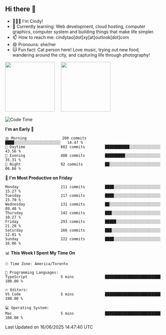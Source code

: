 ## Hi there 👋

<!--
**xinyue296/xinyue296** is a ✨ _special_ ✨ repository because its `README.md` (this file) appears on your GitHub profile.

Here are some ideas to get you started:

- 🔭 I’m currently working on ...
- 🌱 I’m currently learning ...
- 👯 I’m looking to collaborate on ...
- 🤔 I’m looking for help with ...
- 💬 Ask me about ...
- 📫 How to reach me: ...
- 😄 Pronouns: ...
- ⚡ Fun fact: ...
-->
- 👩🏻‍💻 I'm Cindy!
- 🌱 Currently learning: Web development, cloud hosting, computer graphics, computer system and building things that make life simpler.
- 📫 How to reach me: cindytao[dot]xy[at]outlook[dot]com
- 😄 Pronouns: she/her
- 🐱 Fun fact: Cat person here! Love music, trying out new food, wandering around the city, and capturing life through photography!

<!--Github Status: start-->
<div align="left">
  <img height="160em" src="https://github-readme-stats-topaz-two-25.vercel.app/api?username=xinyue296&theme=react&show_icons=true&count_private=true&include_orgs=true&hide=contribs,issues" />
    &nbsp;&nbsp;&nbsp;
  <img height="160em" src="https://github-readme-stats-cindy-taos-projects.vercel.app/api/top-langs/?username=xinyue296&theme=react&count_private=true&include_orgs=true&layout=compact" />
</div>
<!-- Github Status: end-->

<!--START_SECTION:waka-->
![Code Time](http://img.shields.io/badge/Code%20Time-294%20hrs%2036%20mins-blue)

**I'm an Early 🐤** 

```text
🌞 Morning                200 commits         ████░░░░░░░░░░░░░░░░░░░░░   14.47 % 
🌆 Daytime                602 commits         ███████████░░░░░░░░░░░░░░   43.56 % 
🌃 Evening                488 commits         █████████░░░░░░░░░░░░░░░░   35.31 % 
🌙 Night                  92 commits          ██░░░░░░░░░░░░░░░░░░░░░░░   06.66 % 
```
📅 **I'm Most Productive on Friday** 

```text
Monday                   211 commits         ████░░░░░░░░░░░░░░░░░░░░░   15.27 % 
Tuesday                  217 commits         ████░░░░░░░░░░░░░░░░░░░░░   15.70 % 
Wednesday                131 commits         ██░░░░░░░░░░░░░░░░░░░░░░░   09.48 % 
Thursday                 142 commits         ███░░░░░░░░░░░░░░░░░░░░░░   10.27 % 
Friday                   293 commits         █████░░░░░░░░░░░░░░░░░░░░   21.20 % 
Saturday                 166 commits         ███░░░░░░░░░░░░░░░░░░░░░░   12.01 % 
Sunday                   222 commits         ████░░░░░░░░░░░░░░░░░░░░░   16.06 % 
```


📊 **This Week I Spent My Time On** 

```text
🕑︎ Time Zone: America/Toronto

💬 Programming Languages: 
TypeScript               5 mins              █████████████████████████   100.00 % 

🔥 Editors: 
VS Code                  5 mins              █████████████████████████   100.00 % 

💻 Operating System: 
Mac                      5 mins              █████████████████████████   100.00 % 
```


 Last Updated on 16/06/2025 14:47:40 UTC
<!--END_SECTION:waka-->
